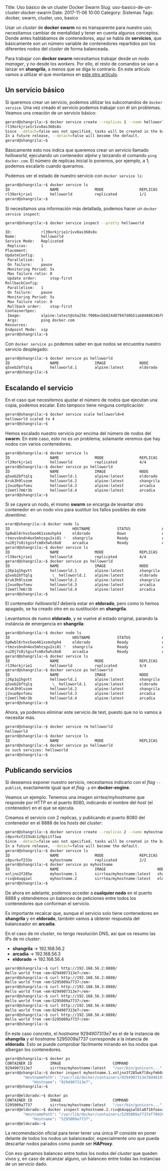 Title: Uso básico de un cluster Docker Swarm
Slug: uso-basico-de-un-cluster-docker-swarm
Date: 2017-11-06 10:00
Category: Sistemas
Tags: docker, swarm, cluster, uso, basico



Usar un *cluster* de **docker swarm** no es transparente para nuestro uso; necesitamos cambiar de mentalidad y tener en cuenta algunos conceptos. Donde antes hablábamos de contenedores, aquí se habla de **servicios**, que básicamente son un número variable de contenedores repartidos por los diferentes nodos del *cluster* de forma balanceada.

Para trabajar con **docker swarm** necesitamos trabajar desde un nodo *manager*, y no desde los *workers*. Por ello, el resto de comandos se van a lanzar en **shangrila**, a menos que se diga lo contrario. En este artículo vamos a utilizar el que montamos en [este otro artículo]({filename}/articles/montando-un-cluster-de-docker-con-docker-swarm.md).

## Un servicio básico

Si queremos crear un servicio, podemos utilizar los subcomandos de `docker service`. Una vez creado el servicio podemos trabajar con él sin problemas. Veamos una creación de un servicio básico:

```bash
gerard@shangrila:~$ docker service create --replicas 1 --name helloworld alpine ping docker.com
rl39orkjrie1r1vv0as368s8x
Since --detach=false was not specified, tasks will be created in the background.
In a future release, --detach=false will become the default.
gerard@shangrila:~$
```

Básicamente esto nos indica que queremos crear un servicio llamado *helloworld*, ejecutando un contenedor *alpine* y lanzando el comando `ping docker.com`. El número de replicas inicial lo ponemos, por ejemplo, a 1; podemos escalarlo cuando queramos.

Podemos ver el estado de nuestro servicio con `docker service ls`:

```bash
gerard@shangrila:~$ docker service ls
ID                  NAME                MODE                REPLICAS            IMAGE               PORTS
rl39orkjrie1        helloworld          replicated          1/1                 alpine:latest
gerard@shangrila:~$
```

Si necesitamos una información más detallada, podemos hacer un `docker service inspect`:

```bash
gerard@shangrila:~$ docker service inspect --pretty helloworld

ID:             rl39orkjrie1r1vv0as368s8x
Name:           helloworld
Service Mode:   Replicated
 Replicas:      1
Placement:
UpdateConfig:
 Parallelism:   1
 On failure:    pause
 Monitoring Period: 5s
 Max failure ratio: 0
 Update order:      stop-first
RollbackConfig:
 Parallelism:   1
 On failure:    pause
 Monitoring Period: 5s
 Max failure ratio: 0
 Rollback order:    stop-first
ContainerSpec:
 Image:         alpine:latest@sha256:f006ecbb824d87947d0b51ab8488634bf69fe4094959d935c0c103f4820a417d
 Args:          ping docker.com
Resources:
Endpoint Mode:  vip
gerard@shangrila:~$
```

Con `docker service ps` podemos saber en que nodos se encuentra nuestro servicio desplegado:

```bash
gerard@shangrila:~$ docker service ps helloworld
ID                  NAME                IMAGE               NODE                DESIRED STATE       CURRENT STATE            ERROR               PORTS
q5xeb2bftqlq        helloworld.1        alpine:latest       eldorado            Running             Running 10 minutes ago
gerard@shangrila:~$
```

## Escalando el servicio

En el caso que necesitemos ajustar el número de nodos que ejecutan una copia, podemos escalar. Esto tampoco tiene ninguna complicación:

```bash
gerard@shangrila:~$ docker service scale helloworld=4
helloworld scaled to 4
gerard@shangrila:~$
```

Hemos escalado nuestro servicio por encima del número de nodos del **swarm**. En este caso, esto no es un problema; solamante veremos que hay nodos con varios contenedores.

```bash
gerard@shangrila:~$ docker service ls
ID                  NAME                MODE                REPLICAS            IMAGE               PORTS
rl39orkjrie1        helloworld          replicated          4/4                 alpine:latest
gerard@shangrila:~$ docker service ps helloworld
ID                  NAME                IMAGE               NODE                DESIRED STATE       CURRENT STATE            ERROR               PORTS
q5xeb2bftqlq        helloworld.1        alpine:latest       eldorado            Running             Running 12 minutes ago
6ruk3h9lvzom        helloworld.2        alpine:latest       shangrila           Running             Running 2 seconds ago
j2xuo9pvfoeu        helloworld.3        alpine:latest       arcadia             Running             Running 2 seconds ago
t2emtl7m6r3b        helloworld.4        alpine:latest       arcadia             Running             Running 2 seconds ago
gerard@shangrila:~$
```

Si se cayera un nodo, el mismo **swarm** se encarga de levantar otro contenedor en un nodo vivo para sustituir los fallos posibles de este *downtime*:

```bash
erard@shangrila:~$ docker node ls
ID                            HOSTNAME            STATUS              AVAILABILITY        MANAGER STATUS
5p0wbl6rhvs5oo461xsmxhph4     eldorado            Down                Active
rtmzvsbndn4ox5mhzsgu2xi81 *   shangrila           Ready               Active              Leader
su20j7s0itgssfcm8x5whz8o8     arcadia             Ready               Active
gerard@shangrila:~$ docker service ls
ID                  NAME                MODE                REPLICAS            IMAGE               PORTS
rl39orkjrie1        helloworld          replicated          4/4                 alpine:latest
gerard@shangrila:~$ docker service ps helloworld
ID                  NAME                IMAGE               NODE                DESIRED STATE       CURRENT STATE            ERROR               PORTS
j26p1q1hgvtt        helloworld.1        alpine:latest       shangrila           Running             Running 5 seconds ago
q5xeb2bftqlq         \_ helloworld.1    alpine:latest       eldorado            Shutdown            Running 24 seconds ago
6ruk3h9lvzom        helloworld.2        alpine:latest       shangrila           Running             Running 3 minutes ago
j2xuo9pvfoeu        helloworld.3        alpine:latest       arcadia             Running             Running 3 minutes ago
t2emtl7m6r3b        helloworld.4        alpine:latest       arcadia             Running             Running 3 minutes ago
gerard@shangrila:~$
```

El contenedor *helloworld.1* debería estar en **eldorado**, pero como lo hemos apagado, se ha creado otro en su sustitución en **shangrila**.

Levantamos de nuevo **eldorado**, y se vuelve al estado original, parando la instáncia de emergencia en **shangrila**:

```bash
gerard@shangrila:~$ docker node ls
ID                            HOSTNAME            STATUS              AVAILABILITY        MANAGER STATUS
5p0wbl6rhvs5oo461xsmxhph4     eldorado            Ready               Active
rtmzvsbndn4ox5mhzsgu2xi81 *   shangrila           Ready               Active              Leader
su20j7s0itgssfcm8x5whz8o8     arcadia             Ready               Active
gerard@shangrila:~$ docker service ls
ID                  NAME                MODE                REPLICAS            IMAGE               PORTS
rl39orkjrie1        helloworld          replicated          4/4                 alpine:latest
gerard@shangrila:~$ docker service ps helloworld
ID                  NAME                IMAGE               NODE                DESIRED STATE       CURRENT STATE             ERROR               PORTS
j26p1q1hgvtt        helloworld.1        alpine:latest       shangrila           Running             Running 3 minutes ago
q5xeb2bftqlq         \_ helloworld.1    alpine:latest       eldorado            Shutdown            Shutdown 24 seconds ago
6ruk3h9lvzom        helloworld.2        alpine:latest       shangrila           Running             Running 7 minutes ago
j2xuo9pvfoeu        helloworld.3        alpine:latest       arcadia             Running             Running 7 minutes ago
t2emtl7m6r3b        helloworld.4        alpine:latest       arcadia             Running             Running 7 minutes ago
gerard@shangrila:~$
```

Ahora, ya podemos eliminar este servicio de test, puesto que no lo vamos a necesitar más.

```bash
gerard@shangrila:~$ docker service rm helloworld
helloworld
gerard@shangrila:~$ docker service ls
ID                  NAME                MODE                REPLICAS            IMAGE               PORTS
gerard@shangrila:~$ docker service ps helloworld
no such services: helloworld
gerard@shangrila:~$
```

## Publicando servicios

Si deseamos exponer nuestro servicio, necesitamos indicarlo con el *flag* `--publish`, exactamente igual que el *flag* `-p` en **docker-engine**.

Veamos un ejemplo. Tenemos una imagen *sirrtea/myhostname* que responde por HTTP en el puerto 8080, indicando el nombre del *host* (el contenedor) en el que se ejecuta.

Creamos el servicio con 2 replicas, y publicando el puerto 8080 del contenedor en el 8888 de los *hosts* del *cluster*:

```bash
gerard@shangrila:~$ docker service create --replicas 2 --name myhostname --publish 8888:8080 sirrtea/myhostname
c0pvrkvf233odc1z9piitf1wa
Since --detach=false was not specified, tasks will be created in the background.
In a future release, --detach=false will become the default.
gerard@shangrila:~$ docker service ls
ID                  NAME                MODE                REPLICAS            IMAGE                       PORTS
c0pvrkvf233o        myhostname          replicated          2/2                 sirrtea/myhostname:latest   *:8888->8080/tcp
gerard@shangrila:~$ docker service ps myhostname
ID                  NAME                IMAGE                       NODE                DESIRED STATE       CURRENT STATE           ERROR               PORTS
xnljno3f285w        myhostname.1        sirrtea/myhostname:latest   shangrila           Running             Running 3 seconds ago
rivqb4uqqiwl        myhostname.2        sirrtea/myhostname:latest   eldorado            Running             Running 3 seconds ago
gerard@shangrila:~$
```

De ahora en adelante, podemos acceder a **cualquier nodo** en el puerto 8888 y obtendremos un balanceo de peticiones entre todos los contenedores que conforman el servicio.

Es importante recalcar que, aunque el servicio solo tiene contenedores en **shangrila** y en **eldorado**, también vamos a obtener respuesta del balanceador en **arcadia**.

En el caso de mi *cluster*, no tengo resolución DNS, así que os resumo las IPs de mi *cluster*:

* **shangrila** &rarr; 192.168.56.2
* **arcadia** &rarr; 192.168.56.3
* **eldorado** &rarr; 192.168.56.4

```bash
gerard@shangrila:~$ curl http://192.168.56.2:8888/
Hello world from <em>9294907313e7</em>
gerard@shangrila:~$ curl http://192.168.56.2:8888/
Hello world from <em>5295009a7737</em>
gerard@shangrila:~$ curl http://192.168.56.3:8888/
Hello world from <em>9294907313e7</em>
gerard@shangrila:~$ curl http://192.168.56.3:8888/
Hello world from <em>5295009a7737</em>
gerard@shangrila:~$ curl http://192.168.56.4:8888/
Hello world from <em>9294907313e7</em>
gerard@shangrila:~$ curl http://192.168.56.4:8888/
Hello world from <em>5295009a7737</em>
gerard@shangrila:~$
```

En este caso concreto, el *hostname* 9294907313e7 es el de la instancia de **shangrila** y el *hostname* 5295009a7737 corresponde a la intancia de **eldorado**. Esto se puede comprobar fácilmente mirando en los nodos que albergan los contenedores.

```bash
gerard@shangrila:~$ docker ps
CONTAINER ID        IMAGE                       COMMAND                  CREATED             STATUS              PORTS               NAMES
9294907313e7        sirrtea/myhostname:latest   "/usr/bin/gunicorn..."   25 minutes ago      Up 25 minutes                           myhostname.1.xnljno3f285wkfl0xyfmb0xek
gerard@shangrila:~$ docker inspect myhostname.1.xnljno3f285wkfl0xyfmb0xek | grep Hostname
        "HostnamePath": "/var/lib/docker/containers/9294907313e78d46193dabb36eee2b6eb422208675812c77fdef96139cb0e62b/hostname",
            "Hostname": "9294907313e7",
gerard@shangrila:~$

gerard@eldorado:~$ docker ps
CONTAINER ID        IMAGE                       COMMAND                  CREATED             STATUS              PORTS               NAMES
5295009a7737        sirrtea/myhostname:latest   "/usr/bin/gunicorn..."   25 minutes ago      Up 25 minutes                           myhostname.2.rivqb4uqqiwlbla8716foavzy
gerard@eldorado:~$ docker inspect myhostname.2.rivqb4uqqiwlbla8716foavzy | grep Hostname
        "HostnamePath": "/var/lib/docker/containers/5295009a7737ef709260ea984b9c7720d6bd752a40d8305e86c2649c0ab2af10/hostname",
            "Hostname": "5295009a7737",
gerard@eldorado:~$
```

La recomendación oficial para tener tener una única IP consiste en poner delante de todos los nodos un balanceador, especialmente uno que pueda descartar nodos parados como puede ser **HAProxy**.

Con eso ganamos balanceo entre todos los nodos del *cluster* que queden vivos y, en caso de alcanzar alguno, un balanceo entre todas las instancias de un servicio dado.
